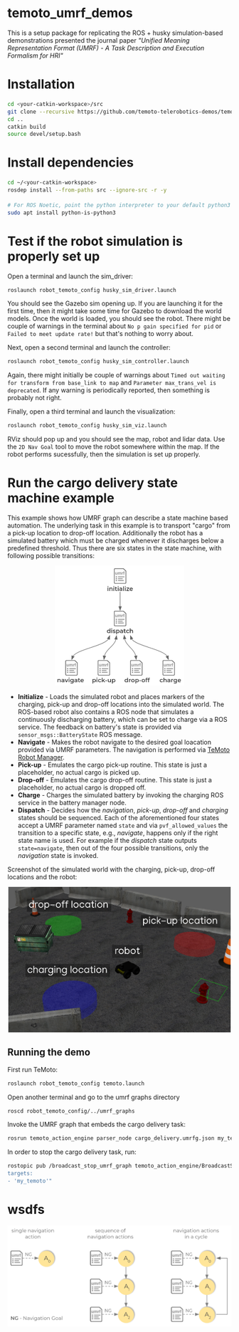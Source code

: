 # temoto_umrf_demos
This is a setup package for replicating the ROS + husky simulation-based demonstrations presented the journal paper *"Unified Meaning Representation Format (UMRF) - A Task Description and Execution Formalism for HRI"*

# Installation
```bash
cd <your-catkin-workspace>/src
git clone --recursive https://github.com/temoto-telerobotics-demos/temoto_umrf_demos
cd ..
catkin build
source devel/setup.bash
```
# Install dependencies
```bash
cd ~/<your-catkin-workspace>
rosdep install --from-paths src --ignore-src -r -y

# For ROS Noetic, point the python interpreter to your default python3 with this package:
sudo apt install python-is-python3
```

# Test if the robot simulation is properly set up

Open a terminal and launch the sim_driver:
```bash 
roslaunch robot_temoto_config husky_sim_driver.launch
```
You should see the Gazebo sim opening up. If you are launching it for the first time, then
it might take some time for Gazebo to download the world models. Once the world is loaded, you 
should see the robot. There might be couple of warnings in the terminal about `No p gain specified for pid` 
or `Failed to meet update rate!` but that's nothing to worry about.


Next, open a second terminal and launch the controller:
```bash
roslaunch robot_temoto_config husky_sim_controller.launch 
```
Again, there might initially be couple of warnings about `Timed out waiting for transform from base_link to map` 
and `Parameter max_trans_vel is deprecated`. If any warning is periodically reported, then something is probably not right.


Finally, open a third terminal and launch the visualization:
```bash
roslaunch robot_temoto_config husky_sim_viz.launch
```
RViz should pop up and you should see the map, robot and lidar data. Use the `2D Nav Goal` tool to move the robot 
somewhere within the map. If the robot performs sucessfully, then the simulation is set up properly.

# Run the cargo delivery state machine example

This example shows how UMRF graph can describe a state machine based automation. The underlying task in this example is to transport "cargo" from a pick-up location to drop-off location. Additionally the robot has a simulated battery which must be charged whenever it discharges below a predefined threshold. Thus there are six states in the state machine, with following possible transitions:

<p align="center">
  <img src="docs/figures/cargo_delivery_umrf_states.png" alt="Enabling features" class="center" width="290"/>
</p>

* **Initialize** - Loads the simulated robot and places markers of the charging, pick-up and drop-off locations into the simulated world. The ROS-based robot also contains a ROS node that simulates a continuously discharging battery, which can be set to charge via a ROS service. The feedback on battery's state is provided via `sensor_msgs::BatteryState` ROS message. 
* **Navigate** - Makes the robot navigate to the desired goal loacation provided via UMRF parameters. The navigation is performed via [TeMoto Robot Manager](https://github.com/temoto-telerobotics/temoto_robot_manager).
* **Pick-up** - Emulates the cargo pick-up routine. This state is just a placeholder, no actual cargo is picked up.
* **Drop-off** - Emulates the cargo drop-off routine. This state is just a placeholder, no actual cargo is dropped off.
* **Charge** - Charges the simulated battery by invoking the charging ROS service in the battery manager node.
* **Dispatch** - Decides how the *navigation*, *pick-up*, *drop-off* and *charging* states should be sequenced. Each of the aforementioned four states accept a UMRF parameter named `state` and via `pvf_allowed_values` the transition to a specific state, e.g., *navigate*, happens only if the right state name is used. For example if the *dispatch* state outputs `state=navigate`, then out of the four possible transitions, only the *navigation* state is invoked.

Screenshot of the simulated world with the charging, pick-up, drop-off locations and the robot:
<p align="center">
  <img src="docs/figures/cargo_delivery_scene_annotated.png" alt="Enabling features" class="center" width="500"/>
</p>

## Running the demo

First run TeMoto:
```bash
roslaunch robot_temoto_config temoto.launch
```

Open another terminal and go to the umrf graphs directory
```bash
roscd robot_temoto_config/../umrf_graphs
```

Invoke the UMRF graph that embeds the cargo delivery task:
```bash
rosrun temoto_action_engine parser_node cargo_delivery.umrfg.json my_temoto
```

In order to stop the cargo delivery task, run:
```bash
rostopic pub /broadcast_stop_umrf_graph temoto_action_engine/BroadcastStopUmrfGraph "graph_name: 'cargo_delivery'
targets:
- 'my_temoto'"
```

# wsdfs

<p align="center">
  <img src="docs/figures/navigation_umrf_graphs.png" alt="Enabling features" class="center" width="600"/>
</p>
